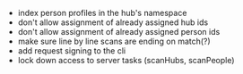 - index person profiles in the hub's namespace
- don't allow assignment of already assigned hub ids
- don't allow assignment of already assigned person ids
- make sure line by line scans are ending on match(?)
- add request signing to the cli
- lock down access to server tasks (scanHubs, scanPeople)